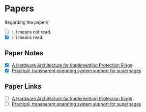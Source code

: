# Papers

Regarding the papers;
- [ ] : It means not read.
- [x] : It means read.

## Paper Notes
- [x] [A Hardware Architecture for Implementing Protection Rings](Paper_01.md)
- [x] [Practical, transparent operating system support for superpages](Paper_02.md)

## Paper Links
- [ ] [A Hardware Architecture for Implementing Protection Rings](https://online.yildiz.edu.tr/upload/ytu/Evaluation/e949a2a6-e21e-4850-b620-2d1ac8325a9e.pdf)
- [ ] [Practical, transparent operating system support for superpages](https://cloud.cerebroz.io/s/GPK2B68SxM7j5fi)
